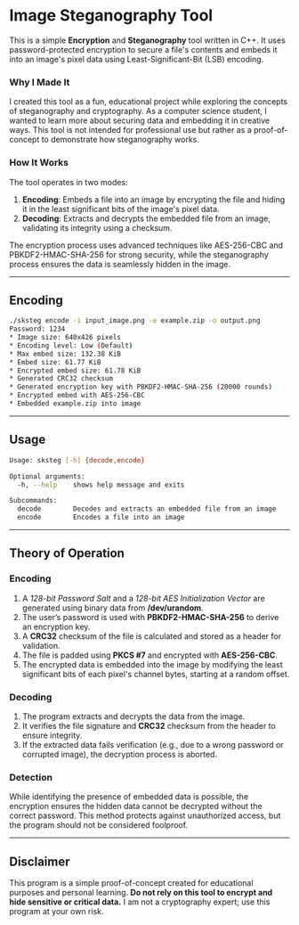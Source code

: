 # Image Steganography Tool

This is a simple **Encryption** and **Steganography** tool written in C++. It uses password-protected encryption to secure a file's contents and embeds it into an image's pixel data using Least-Significant-Bit (LSB) encoding.

### Why I Made It  
I created this tool as a fun, educational project while exploring the concepts of steganography and cryptography. As a computer science student, I wanted to learn more about securing data and embedding it in creative ways. This tool is not intended for professional use but rather as a proof-of-concept to demonstrate how steganography works.

### How It Works  
The tool operates in two modes:  
1. **Encoding**: Embeds a file into an image by encrypting the file and hiding it in the least significant bits of the image's pixel data.  
2. **Decoding**: Extracts and decrypts the embedded file from an image, validating its integrity using a checksum.  

The encryption process uses advanced techniques like AES-256-CBC and PBKDF2-HMAC-SHA-256 for strong security, while the steganography process ensures the data is seamlessly hidden in the image.

---

## Encoding

```bash
./sksteg encode -i input_image.png -e example.zip -o output.png
Password: 1234
* Image size: 640x426 pixels
* Encoding level: Low (Default)
* Max embed size: 132.38 KiB
* Embed size: 61.77 KiB
* Encrypted embed size: 61.78 KiB
* Generated CRC32 checksum
* Generated encryption key with PBKDF2-HMAC-SHA-256 (20000 rounds)
* Encrypted embed with AES-256-CBC
* Embedded example.zip into image
```

---

## Usage

```bash
Usage: sksteg [-h] {decode,encode}

Optional arguments:
  -h, --help   	shows help message and exits

Subcommands:
  decode        Decodes and extracts an embedded file from an image
  encode        Encodes a file into an image
```

---

## Theory of Operation

### Encoding
1. A *128-bit Password Salt* and a *128-bit AES Initialization Vector* are generated using binary data from **/dev/urandom**.  
2. The user’s password is used with **PBKDF2-HMAC-SHA-256** to derive an encryption key.  
3. A **CRC32** checksum of the file is calculated and stored as a header for validation.  
4. The file is padded using **PKCS #7** and encrypted with **AES-256-CBC**.  
5. The encrypted data is embedded into the image by modifying the least significant bits of each pixel's channel bytes, starting at a random offset.

### Decoding
1. The program extracts and decrypts the data from the image.  
2. It verifies the file signature and **CRC32** checksum from the header to ensure integrity.  
3. If the extracted data fails verification (e.g., due to a wrong password or corrupted image), the decryption process is aborted.

### Detection
While identifying the presence of embedded data is possible, the encryption ensures the hidden data cannot be decrypted without the correct password. This method protects against unauthorized access, but the program should not be considered foolproof.

---

## Disclaimer

This program is a simple proof-of-concept created for educational purposes and personal learning. **Do not rely on this tool to encrypt and hide sensitive or critical data.** I am not a cryptography expert; use this program at your own risk.